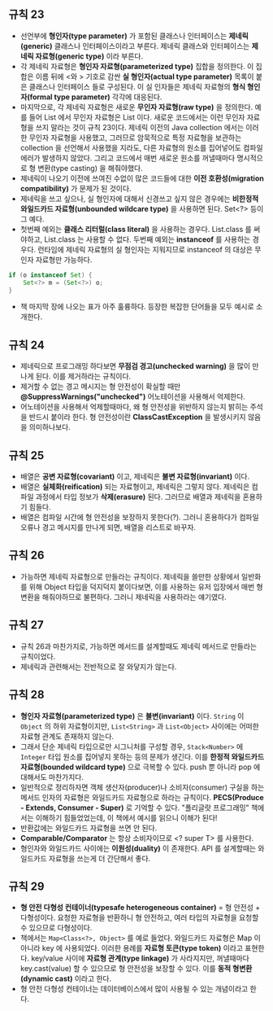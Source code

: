 ## 규칙 23
* 선언부에 **형인자(type parameter)** 가 포함된 클래스나 인터페이스는 **제네릭(generic)** 클래스나 인터페이스이라고 부른다. 제네릭 클래스와 인터페이스는 **제네릭 자료형(generic type)** 이라 부른다.
* 각 제네릭 자료형은 **형인자 자료형(parameterized type)** 집합을 정의한다. 이 집합은 이름 뒤에 <와 > 기호로 감싼 **실 형인자(actual type parameter)** 목록이 붙은 클래스나 인터페이스 들로 구성된다. 이 실 인자들은 제네릭 자료형의 **형식 형인자(formal type parameter)** 각각에 대응된다.
* 마지막으로, 각 제네릭 자료형은 새로운 **무인자 자료형(raw type)** 을 정의한다. 예를 들어 List<E> 에서 무인자 자료형은 List 이다. 새로운 코드에서는 이런 무인자 자료형을 쓰지 말라는 것이 규칙 23이다. 제네릭 이전의 Java collection 에서는 이러한 무인자 자료형을 사용했고, 그러므로 암묵적으로 특정 자료형을 보관하는 collection 을 선언해서 사용했을 지라도, 다른 자료형의 원소를 집어넣어도 컴파일 에러가 발생하지 않았다. 그리고 코드에서 매번 새로운 원소를 꺼낼때마다 명시적으로 형 변환(type casting) 을 해줘야했다.
* 제네릭이 나오기 이전에 쓰여진 수없이 많은 코드들에 대한 **이전 호환성(migration compatibility)** 가 문제가 된 것이다.   
* 제네릭을 쓰고 싶으나, 실 형인자에 대해서 신경쓰고 싶지 않은 경우에는 **비한정적 와일드카드 자료형(unbounded wildcare type)** 을 사용하면 된다. Set<?> 등이 그 예다.
* 첫번째 예외는 **클래스 리터럴(class literal)** 을 사용하는 경우다. List.class 를 써야하고, List<String>.class 는 사용할 수 없다. 두번째 예외는 **instanceof** 를 사용하는 경우다. 런타임에 제네릭 자료형의 실 형인자는 지워지므로 instanceof 의 대상은 무인자 자료형만 가능하다.

```java
if (o instanceof Set) {
	Set<?> m = (Set<?>) o;
}
```
* 책 마지막 장에 나오는 표가 아주 훌륭하다. 등장한 복잡한 단어들을 모두 예시로 소개한다.

## 규칙 24
* 제네릭으로 프로그래밍 하다보면 **무점검 경고(unchecked warning)** 을 많이 만나게 된다. 이를 제거하라는 규칙이다. 
* 제거할 수 없는 경고 메시지는 형 안전성이 확실할 때만 **@SuppressWarnings("unchecked")** 어노테이션을 사용해서 억제한다.
* 어노테이션을 사용해서 억제할때마다, 왜 형 안전성을 위반하지 않는지 밝히는 주석을 반드시 붙이라 한다. 형 안전성이란 **ClassCastException** 을 발생시키지 않음을 의미하나보다.

## 규칙 25
* 배열은 **공변 자료형(covariant)** 이고, 제네릭은 **불변 자료형(invariant)** 이다.
* 배열은 **실체화(reification)** 되는 자료형이고, 제네릭은 그렇지 않다. 제네릭은 컴파일 과정에서 타입 정보가 **삭제(erasure)** 된다. 그러므로 배열과 제네릭을 혼용하기 힘들다.
* 배열은 컴파일 시간에 형 안전성을 보장하지 못한다(?). 그러니 혼용하다가 컴파일 오류나 경고 메시지를 만나게 되면, 배열을 리스트로 바꾸자.

## 규칙 26
* 가능하면 제네릭 자료형으로 만들라는 규칙이다. 제네릭을 쓸만한 상황에서 일반화를 위해 Object 타입을 덕지덕지 붙이다보면, 이를 사용하는 유저 입장에서 매번 형 변환을 해줘야하므로 불편하다. 그러니 제네릭을 사용하라는 얘기였다. 

## 규칙 27
* 규칙 26과 마찬가지로, 가능하면 메서드를 설계할때도 제네릭 메서드로 만들라는 규칙이었다.
* 제네릭과 관련해서는 전반적으로 잘 와닿지가 않는다.

## 규칙 28
* **형인자 자료형(parameterized type)** 은 **불변(invariant)** 이다. `String` 이 `Object` 의 하위 자료형이지만, `List<String>` 과 `List<Object>` 사이에는 어떠한 자료형 관계도 존재하지 않는다.
* 그래서 단순 제네릭 타입으로만 시그니처를 구성할 경우, `Stack<Number>` 에 `Integer` 타입 원소를 집어넣지 못하는 등의 문제가 생긴다. 이를 **한정적 와일드카드 자료형(bounded wildcard type)** 으로 극복할 수 있다. push 뿐 아니라 pop 에 대해서도 마찬가지다.
* 일반적으로 정리하자면 객체 생산자(producer)나 소비자(consumer) 구실을 하는 메서드 인자의 자료형은 와일드카드 자료형으로 하라는 규칙이다. **PECS(Produce - Extends, Consumer - Super)** 로 기억할 수 있다. "폴리글랏 프로그래밍" 책에서는 이해하기 힘들었었는데, 이 책에서 예시를 읽으니 이해가 된다!
* 반환값에는 와일드카드 자료형을 쓰면 안 된다.
* **Comparable/Comparator** 는 항상 소비자이므로 <? super T> 를 사용한다.
* 형인자와 와일드카드 사이에는 **이원성(duality)** 이 존재한다. API 를 설계할때는 와일드카드 자료형을 쓰는게 더 간단해서 좋다.

## 규칙 29
* **형 안전 다형성 컨테이너(typesafe heterogeneous container)** = 형 안전성 + 다형성이다. 요청한 자료형을 반환하니 형 안전하고, 여러 타입의 자료형을 요청할 수 있으므로 다형성이다.
* 책에서는 `Map<Class<?>, Object>` 를 예로 들었다. 와일드카드 자료형은 Map 이 아니라 key 에 사용되었다. 이러한 용례를 **자료형 토큰(type token)** 이라고 표현한다. key/value 사이에 **자료형 관계(type linkage)** 가 사라지지만, 꺼낼때마다 key.cast(value) 할 수 있으므로 형 안전성을 보장할 수 있다. 이를 **동적 형변환(dynamic cast)** 이라고 한다.
* 형 안전 다형성 컨테이너는 데이터베이스에서 많이 사용될 수 있는 개념이라고 한다.